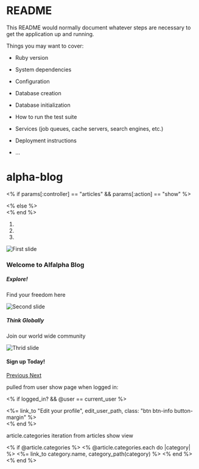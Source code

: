 # README

This README would normally document whatever steps are necessary to get the
application up and running.

Things you may want to cover:

* Ruby version

* System dependencies

* Configuration

* Database creation

* Database initialization

* How to run the test suite

* Services (job queues, cache servers, search engines, etc.)

* Deployment instructions

* ...
# alpha-blog



  <% if params[:controller] == "articles" && params[:action] == "show" %>
  <nav class="navbar sticky-top navbar-expand-lg navbar-light bg-light">
<% else %>
  <nav class="navbar fixed-top navbar-expand-lg navbar-light bg-light mb-56">
<% end %>

<div id="carouselExampleIndicators" class="carousel slide" data-ride="carousel">
  <ol class="carousel-indicators">
    <li data-target="#carouselExampleIndicators" data-slide-to="0" class="active"></li>
    <li data-target="#carouselExampleIndicators" data-slide-to="1"></li>
    <li data-target="#carouselExampleIndicators" data-slide-to="2"></li>
  </ol>
  <div class="carousel-inner">
    <div class="carousel-item active">
      <img class="d-block w-100" src="/assets/jumbo-photo-3.jpg" alt="First slide">
      <div class="carousel-caption d-none d-md-block" id="welcome">
        <h1 class="display-4">Welcome to Alfalpha Blog</h1>
        <h5>Explore!</h5>
        <p>Find your freedom here</p>
      </div>
    </div>
    <div class="carousel-item">
      <img class="d-block w-100" src="/assets/jumbo-photo-2.jpg" alt="Second slide">
      <div class="carousel-caption d-none d-md-block">
        <h5>Think Globally</h5>
        <p>Join our world wide community</p>
      </div>
    </div>
    <div class="carousel-item">
      <img class="d-block w-100" src="/assets/jumbo-photo-5.jpg" alt="Thrid slide">
      <div class="carousel-caption d-none d-md-block">
        <h4 class="display-4">Sign up Today!</h4>
      </div>
    </div>
  </div>
  <a class="carousel-control-prev" href="#carouselExampleIndicators" role="button" data-slide="prev">
    <span class="carousel-control-prev-icon" aria-hidden="true"></span>
    <span class="sr-only">Previous</span>
  </a>
  <a class="carousel-control-next" href="#carouselExampleIndicators" role="button" data-slide="next">
    <span class="carousel-control-next-icon" aria-hidden="true"></span>
    <span class="sr-only">Next</span>
  </a>
</div>

pulled from user show page when logged in:

<% if logged_in? && @user == current_user %>
  <div class = "text-center mt-4">
    <%= link_to "Edit your profile", edit_user_path, class: "btn btn-info button-margin" %>
  </div>
<% end %>

article.categories iteration from articles show view

<% if @article.categories %>
  <% @article.categories.each do |category| %>
    <%= link_to category.name, category_path(category) %>
  <% end %>
<% end %>